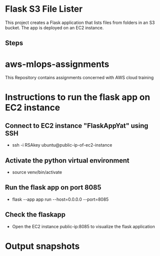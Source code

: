 # Flask S3 File Lister

This project creates a Flask application that lists files from folders in an S3 bucket. The app is deployed on an EC2 instance.

## Steps

# aws-mlops-assignments
This Repository contains assignments concerned with AWS cloud training
# Instructions to run the flask app on EC2 instance

## Connect to EC2 instance "FlaskAppYat" using SSH
- ssh -i RSAkey ubuntu@public-ip-of-ec2-instance

## Activate the python virtual environment
- source venv/bin/activate

## Run the flask app on port 8085
- flask --app app run --host=0.0.0.0 --port=8085

## Check the flaskapp
- Open the EC2 instance public-ip:8085 to visualize the flask application

# Output snapshots

